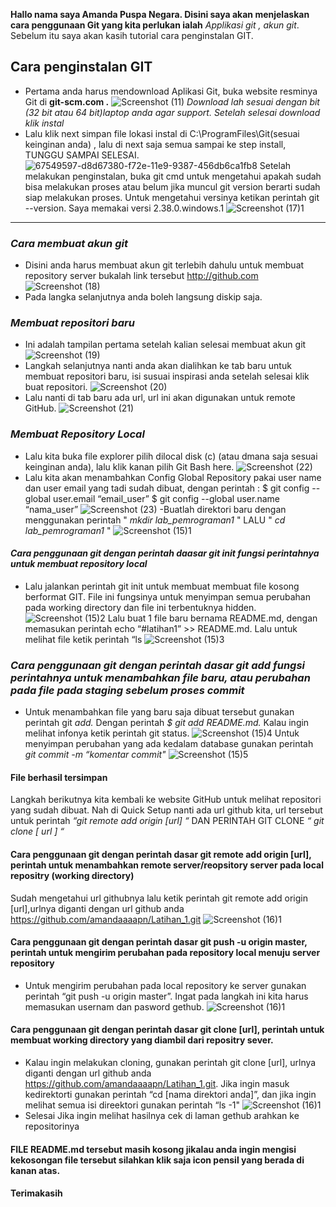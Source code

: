 **Hallo nama saya Amanda Puspa Negara. Disini saya akan menjelaskan cara penggunaan Git yang kita perlukan ialah** *Applikasi git , akun git*. Sebelum itu saya akan kasih tutorial cara penginstalan GIT.
## Cara penginstalan GIT
- Pertama anda harus mendownload Aplikasi Git, buka website resminya Git di **git-scm.com .**
![Screenshot (11)](https://user-images.githubusercontent.com/115678845/196313282-a1c77074-7ad0-4a88-b426-cf39a36e2e1e.png)
*Download lah sesuai dengan bit (32 bit atau 64 bit)laptop anda agar support. Setelah selesai download klik instal*
- Lalu klik next simpan file lokasi instal di C:\ProgramFiles\Git(sesuai keinginan anda) , lalu di next saja semua sampai ke step install, TUNGGU SAMPAI SELESAI.
![67549597-d8d67380-f72e-11e9-9387-456db6ca1fb8](https://user-images.githubusercontent.com/115678845/196313833-9622ec3c-6ffa-4e11-868d-e31dd0251b65.png)
Setelah melakukan penginstalan, buka git cmd untuk mengetahui apakah sudah bisa melakukan proses atau belum jika muncul git version berarti sudah siap melakukan proses. Untuk mengetahui versinya ketikan perintah git --version. Saya memakai versi 2.38.0.windows.1
![Screenshot (17)1](https://user-images.githubusercontent.com/115678845/196314974-dded3f93-5fff-4c3e-9a4b-cc175b9d9357.png)
-------------------------------------------------------------------------------------------
### _Cara membuat akun git_
- Disini anda harus membuat akun git terlebih dahulu untuk membuat repository server bukalah link tersebut http://github.com
![Screenshot (18)](https://user-images.githubusercontent.com/115678845/196409853-ed8c69a2-7fcc-4616-9c04-f52a63c79987.png)
- Pada langka selanjutnya anda boleh langsung diskip saja.
### _Membuat repositori baru_
- Ini adalah tampilan pertama setelah kalian selesai membuat akun git
![Screenshot (19)](https://user-images.githubusercontent.com/115678845/196410413-2bab42b5-73a8-4bf0-bad2-2dcce4ba510e.png)
- Langkah selanjutnya nanti anda akan dialihkan ke tab baru untuk membuat repositori baru, isi susuai inspirasi anda setelah selesai klik buat repositori.
![Screenshot (20)](https://user-images.githubusercontent.com/115678845/196410567-3b02147f-f87e-4a91-a7d8-3616a33cd6a7.png)
- Lalu nanti di tab baru ada url, url ini akan digunakan untuk remote GitHub.
![Screenshot (21)](https://user-images.githubusercontent.com/115678845/196411071-f3b73fac-c90b-422b-a759-3f1b354494a7.png)
### _Membuat Repository Local_
- Lalu kita buka file explorer pilih dilocal disk (c) (atau dmana saja sesuai keinginan anda), lalu klik kanan pilih Git Bash here. 
![Screenshot (22)](https://user-images.githubusercontent.com/115678845/196411542-e096b145-8a78-4a7a-a37e-57f32f886013.png)
- Lalu kita akan menambahkan Config Global Repository pakai user name dan user email yang tadi sudah dibuat, dengan perintah : $ git config --global user.email “email_user” $ git config --global user.name “nama_user”
![Screenshot (23)](https://user-images.githubusercontent.com/115678845/196416311-dbde3b0b-e6d4-4faa-a12a-428490d9137f.png)
-Buatlah direktori baru dengan menggunakan perintah " _mkdir lab_pemrograman1_ " LALU " _cd lab_pemrograman1_ "
![Screenshot (15)1](https://user-images.githubusercontent.com/115678845/196417040-f50a4c51-c735-42ba-9e5f-417932a97ce7.png)
#### _Cara penggunaan git dengan perintah daasar git init fungsi perintahnya untuk membuat repository local_
- Lalu jalankan perintah git init untuk membuat membuat file kosong berformat GIT. File ini fungsinya untuk menyimpan semua perubahan pada working directory dan file ini terbentuknya hidden.
![Screenshot (15)2](https://user-images.githubusercontent.com/115678845/196417758-b8c51c29-1d4f-4403-9169-bd04eaef7c07.png)
Lalu buat 1 file baru bernama README.md, dengan memasukan perintah echo “#latihan1” >> README.md. Lalu untuk melihat file ketik perintah “ls
![Screenshot (15)3](https://user-images.githubusercontent.com/115678845/196418081-c52eb22e-7e97-42df-97db-a9165daea204.png)
### _Cara penggunaan git dengan perintah dasar git add fungsi perintahnya untuk menambahkan file baru, atau perubahan pada file pada staging sebelum proses commit_
- Untuk menambahkan file yang baru saja dibuat tersebut gunakan perintah git _add._ Dengan perintah _$ git add README.md._ Kalau ingin melihat infonya ketik perintah git status.
![Screenshot (15)4](https://user-images.githubusercontent.com/115678845/196418639-a77bb79e-3edf-4cb0-91f4-315888db5a0b.png)
Untuk menyimpan perubahan yang ada kedalam database gunakan perintah _git commit -m “komentar commit"_
![Screenshot (15)5](https://user-images.githubusercontent.com/115678845/196418974-0df4f0c9-19f1-4f0d-8c8c-fddf057903dc.png)
#### File berhasil tersimpan
Langkah berikutnya kita kembali ke website GitHub untuk melihat repositori yang sudah dibuat. Nah di Quick Setup nanti ada url github kita, url tersebut untuk perintah _“git remote add origin [url] “_ DAN PERINTAH GIT CLONE _“ git clone [ url ] “_
#### Cara penggunaan git dengan perintah dasar git remote add origin [url], perintah untuk menambahkan remote server/reopsitory server pada local repositry (working directory)
Sudah mengetahui url githubnya lalu ketik perintah git remote add origin [url],urlnya diganti dengan url github anda https://github.com/amandaaaapn/Latihan_1.git
![Screenshot (16)1](https://user-images.githubusercontent.com/115678845/196419888-2b87155d-18c1-46ed-afec-576c8cfa1d51.png)
#### Cara penggunaan git dengan perintah dasar git push -u origin master, perintah untuk mengirim perubahan pada repository local menuju server repository
- Untuk mengirim perubahan pada local repository ke server gunakan perintah “git push -u origin master”. Ingat pada langkah ini kita harus memasukan usernam dan pasword gethub.
![Screenshot (16)1](https://user-images.githubusercontent.com/115678845/196420103-3f8acaae-832d-4bbc-b048-79070e0fa5f1.png)
#### Cara penggunaan git dengan perintah dasar git clone [url], perintah untuk membuat working directory yang diambil dari repositry sever.
- Kalau ingin melakukan cloning, gunakan perintah git clone [url], urlnya diganti dengan url github anda https://github.com/amandaaaapn/Latihan_1.git. Jika ingin masuk kedirektorti gunakan perintah “cd [nama direktori anda]”, dan jika ingin melihat semua isi direektori gunakan perintah “ls -1"
![Screenshot (16)1](https://user-images.githubusercontent.com/115678845/196420512-e1e761d4-2978-44b1-9c20-a8423df8167b.png)
- Selesai Jika ingin melihat hasilnya cek di laman gethub arahkan ke repositorinya
#### FILE README.md tersebut masih kosong jikalau anda ingin mengisi kekosongan file tersebut silahkan klik saja icon pensil yang berada di kanan atas.
#### Terimakasih
